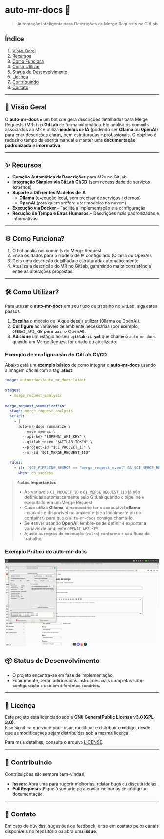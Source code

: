 # **auto-mr-docs** 🤖  

> Automação Inteligente para Descrições de Merge Requests no GitLab

## **Índice**
1. [Visão Geral](#-visão-geral)  
2. [Recursos](#-recursos)  
3. [Como Funciona](#-como-funciona)  
4. [Como Utilizar](#-como-utilizar)  
5. [Status de Desenvolvimento](#-status-de-desenvolvimento)  
6. [Licença](#-licença)  
7. [Contribuindo](#-contribuindo)  
8. [Contato](#-contato)  

---

## **🚀 Visão Geral**  
O **auto-mr-docs** é um bot que gera descrições detalhadas para Merge Requests (MRs) no **GitLab** de forma automática. Ele analisa os commits associados ao MR e utiliza **modelos de IA** (podendo ser **Ollama** ou **OpenAI**) para criar descrições claras, bem estruturadas e profissionais. O objetivo é reduzir o tempo de escrita manual e manter uma **documentação padronizada** e **informativa**.

---

## **✨ Recursos**  
- **Geração Automática de Descrições** para MRs no GitLab  
- **Integração Simples via GitLab CI/CD** (sem necessidade de serviços externos)  
- **Suporte a Diferentes Modelos de IA**  
  - **Ollama** (execução local, sem precisar de serviços externos)  
  - **OpenAI** (para quem prefere usar modelos na nuvem)  
- **Execução via Docker** – Facilita a implementação e a configuração  
- **Redução de Tempo e Erros Humanos** – Descrições mais padronizadas e informativas  

---

## **⚙️ Como Funciona?**  
1. O bot analisa os commits do Merge Request.  
2. Envia os dados para o modelo de IA configurado (Ollama ou OpenAI).  
3. Gera uma descrição detalhada e estruturada automaticamente.  
4. Atualiza a descrição do MR no GitLab, garantindo maior consistência entre as alterações propostas.  

---

## **🛠️ Como Utilizar?**  

Para utilizar o **auto-mr-docs** em seu fluxo de trabalho no GitLab, siga estes passos:  
1. **Escolha** o modelo de IA que deseja utilizar (Ollama ou OpenAI).  
2. **Configure** as variáveis de ambiente necessárias (por exemplo, `OPENAI_API_KEY` para usar o OpenAI).  
3. **Adicione** um estágio ao seu **`.gitlab-ci.yml`** que chame o `auto-mr-docs` quando um Merge Request for criado ou atualizado.

### **Exemplo de configuração do GitLab CI/CD**  
Abaixo está um **exemplo básico** de como integrar o **auto-mr-docs** usando a imagem oficial com a tag **latest**:

```yaml
image: automrdocs/auto_mr_docs:latest

stages:
  - merge_request_analysis

merge_request_summarization:
  stage: merge_request_analysis
  script:
    - |
      auto-mr-docs summarize \
        --mode openai \
        --api-key "$OPENAI_API_KEY" \
        --gitlab-token "$GITLAB_TOKEN" \
        --project-id "$CI_PROJECT_ID" \
        --mr-id "$CI_MERGE_REQUEST_IID"

  rules:
    - if: '$CI_PIPELINE_SOURCE == "merge_request_event" && $CI_MERGE_REQUEST_IID'
      when: on_success
```

> **Notas Importantes**  
> - As variáveis `CI_PROJECT_ID` e `CI_MERGE_REQUEST_IID` já são definidas automaticamente pelo GitLab quando o pipeline é executado em um Merge Request.  
> - Caso utilize **Ollama**, é necessário ter o executável **ollama** instalado e disponível no ambiente (seja localmente ou no container) para que o `auto-mr-docs` consiga chamá-lo.  
> - Se estiver usando **OpenAI**, lembre-se de definir e exportar a variável de ambiente `OPENAI_API_KEY`.  
> - Ajuste as regras de execução (`rules`) conforme o seu fluxo de trabalho.  

### Exemplo Prático do **auto-mr-docs**

![Demonstração do auto-mr-docs](./assets/gifs/auto_mr_docs.gif)

## **📦 Status de Desenvolvimento**  
- O projeto encontra-se em fase de implementação.  
- Futuramente, serão adicionadas instruções mais completas sobre configuração e uso em diferentes cenários.  

---

## **📝 Licença**  
Este projeto está licenciado sob a **GNU General Public License v3.0 (GPL-3.0)**.  
Isso significa que você pode usar, modificar e distribuir o código, desde que as modificações sejam distribuídas sob a mesma licença.

Para mais detalhes, consulte o arquivo [LICENSE](LICENSE).

---

## **🤝 Contribuindo**  
Contribuições são sempre bem-vindas!  
- **Issues**: Abra uma para sugerir melhorias, relatar bugs ou discutir ideias.  
- **Pull Requests**: Fique à vontade para enviar melhorias de código ou documentação.  

---

## **📩 Contato**  
Em caso de dúvidas, sugestões ou feedback, entre em contato pelos canais disponíveis no repositório ou abra uma **issue**.